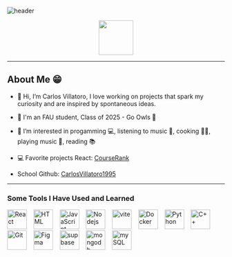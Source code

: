 ![header](https://capsule-render.vercel.app/api?type=venom&color=timeGradient&theme=shadow_green&text=Hello%20Everyone!👋&height=180&animation=twinkling&fontColor=ffffff)

<p align="center"
<a href="https://www.linkedin.com/in/carlosvillatoro1995/">
  <img height="80" src="https://cdn4.iconfinder.com/data/icons/colorful-guache-social-media-logos-1/159/social-media_linkedin-512.png"/>
</a>
</p>

___

<h2>About Me 😁</h2>

- 👋 Hi, I’m Carlos Villatoro, I love working on projects that spark my curiosity and are inspired by spontaneous ideas.
- 🏫 I'm an FAU student, Class of 2025 - Go Owls 🦉  
- 👀 I’m interested in progamming 💻, listening to music 🎹, cooking 👨‍🍳, playing music 🎸, reading 📚
- 💻 Favorite projects React: [CourseRank](https://github.com/thenameisCharlie/CourseRank.git)

- School Github: [CarlosVillatoro1995](https://github.com/CarlosVillatoro1995)
___
<h3>Some Tools I Have Used and Learned</h3>
<p align="left">
<img src="https://cdn.jsdelivr.net/gh/devicons/devicon@latest/icons/react/react-original-wordmark.svg" alt="React" width="45" height="45"/>&nbsp;&nbsp;&nbsp;
<img src="https://cdn.jsdelivr.net/gh/devicons/devicon@latest/icons/html5/html5-original-wordmark.svg" alt="HTML" width="45" height="45"/>&nbsp;&nbsp;&nbsp;
<img src="https://cdn.jsdelivr.net/gh/devicons/devicon@latest/icons/javascript/javascript-original.svg" alt="JavaScript" width="45" height="45"/>&nbsp;&nbsp;&nbsp;
<img src="https://cdn.jsdelivr.net/gh/devicons/devicon@latest/icons/nodejs/nodejs-original-wordmark.svg" alt="Nodejs" width="45" height="45"/>&nbsp;&nbsp;&nbsp;
<img src="https://cdn.jsdelivr.net/gh/devicons/devicon@latest/icons/vitejs/vitejs-original.svg" alt="vite" width="45" height="45"/>&nbsp;&nbsp;&nbsp;
<img src="https://cdn.jsdelivr.net/gh/devicons/devicon@latest/icons/docker/docker-original-wordmark.svg" alt="Docker" width="45" height="45"/>&nbsp;&nbsp;&nbsp;
<img src="https://cdn.jsdelivr.net/gh/devicons/devicon@latest/icons/python/python-original-wordmark.svg" alt="Python" width="45" height="45"/>&nbsp;&nbsp;&nbsp;
<img src="https://cdn.jsdelivr.net/gh/devicons/devicon@latest/icons/cplusplus/cplusplus-original.svg" alt="C++" width="45" height="45"/>&nbsp;&nbsp;&nbsp;
<img src="https://cdn.jsdelivr.net/gh/devicons/devicon@latest/icons/git/git-original-wordmark.svg" alt="Git" width="45" height="45"/>&nbsp;&nbsp;&nbsp;
<img src="https://cdn.jsdelivr.net/gh/devicons/devicon@latest/icons/figma/figma-original.svg" alt="Figma" width="45" height="45"/>&nbsp;&nbsp;&nbsp;
<img src="https://cdn.jsdelivr.net/gh/devicons/devicon@latest/icons/supabase/supabase-original.svg" alt="supbase" width="45" height="45"/>&nbsp;&nbsp;&nbsp;
<img src="https://cdn.jsdelivr.net/gh/devicons/devicon@latest/icons/mongodb/mongodb-original.svg" alt="mongodb" width="45" height="45"/>&nbsp;&nbsp;&nbsp;
<img src="https://cdn.jsdelivr.net/gh/devicons/devicon@latest/icons/mysql/mysql-original-wordmark.svg" alt="mySQL" width="45" height="45"/>&nbsp;&nbsp;&nbsp;
</p>


<!---
thenameisCharlie/thenameisCharlie is a ✨ special ✨ repository because its `README.md` (this file) appears on your GitHub profile.
You can click the Preview link to take a look at your changes.
--->
